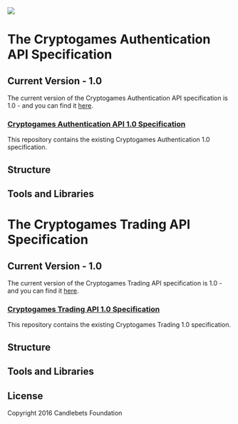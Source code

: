 ![](https://github.com/romanCB/docs/blob/master/images/Powered_by_CandleBets_Logo_Blk.png?v=3&s=200)

# The Cryptogames Authentication API Specification


## Current Version - 1.0

The current version of the Cryptogames Authentication API specification is 1.0 - and you can find it [here](versions/authentication/1.0.md).

### [Cryptogames Authentication API 1.0 Specification](versions/authentication/1.0.md)

This repository contains the existing Cryptogames Authentication 1.0 specification.

## Structure

## Tools and Libraries  


# The Cryptogames Trading API Specification


## Current Version - 1.0

The current version of the Cryptogames Trading API specification is 1.0 - and you can find it [here](versions/trading/1.0.md).

### [Cryptogames Trading API 1.0 Specification](versions/trading/1.0.md)

This repository contains the existing Cryptogames Trading 1.0 specification.

## Structure

## Tools and Libraries


## License

Copyright 2016 Candlebets Foundation
